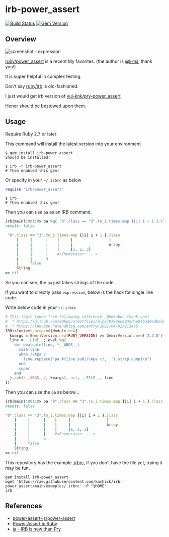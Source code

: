 # irb-power_assert

[![Build Status](https://github.com/kachick/irb-power_assert/actions/workflows/ci-ruby.yml/badge.svg?branch=main)](https://github.com/kachick/irb-power_assert/actions/workflows/ci-ruby.yml?query=branch%3Amain+)
[![Gem Version](https://badge.fury.io/rb/irb-power_assert.svg)](http://badge.fury.io/rb/irb-power_assert)

## Overview

![screenshot - expression](https://user-images.githubusercontent.com/1180335/119386011-efc1bb00-bd01-11eb-80c4-1aea86fa3781.png)

[ruby/power_assert](https://github.com/ruby/power_assert) is a recent My
favorites. (the author is [@k-tsj](https://github.com/k-tsj), thank you!)

It is super helpful in complex testing.

Don't say [ruby/irb](https://github.com/ruby/irb) is old-fashioned.

I just would get irb version of
[yui-knk/pry-power_assert](https://github.com/yui-knk/pry-power_assert)

Honor should be bestowed upon them.

## Usage

Require Ruby 2.7 or later

This command will install the latest version into your environment

```console
$ gem install irb-power_assert
Should be installed!
```

```console
$ irb -r irb-power_assert
# Then enabled this gem!
```

Or specify in your `~/.irbrc` as below

```ruby
require 'irb/power_assert'
```

```console
$ irb
# Then enabled this gem!
```

Then you can use `pa` as an IRB command.

```ruby
irb(main):001:0> pa %q{ "0".class == "3".to_i.times.map {|i| i + 1 }.class }
result: false

 "0".class == "3".to_i.times.map {|i| i + 1 }.class
     |     |      |    |     |                |
     |     |      |    |     |                Array
     |     |      |    |     [1, 2, 3]
     |     |      |    #<Enumerator: ...>
     |     |      3
     |     false
     String
=> nil
```

So you can see, the `pa` just takes strings of the code.

If you want to directly pass `expression`, below is the hack for single line
code.

Write below code in your `~/.irbrc`

```ruby
# This logic taken from following reference, @k0kubun thank you!
#  * https://github.com/k0kubun/dotfiles/blob/8762ee623adae0fba20ed0a5ef7c8ff5825dc20a/config/.irbrc#L241-L262
#  * https://k0kubun.hatenablog.com/entry/2021/04/02/211455
IRB::Context.prepend(Module.new{
  kwargs = Gem::Version.new(RUBY_VERSION) >= Gem::Version.new('2.7.0') ? ', **' : ''
  line = __LINE__; eval %q{
    def evaluate(line, *__ARGS__)
      case line
      when /\Apa /
        line.replace("pa #{line.sub(/\Apa +/, '').strip.dump}\n")
      end
      super
    end
  }.sub(/__ARGS__/, kwargs), nil, __FILE__, line
})
```

Then you can use the `pa` as below...

```ruby
irb(main):001:0> pa "0".class == "3".to_i.times.map {|i| i + 1 }.class
result: false

"0".class == "3".to_i.times.map {|i| i + 1 }.class
    |     |      |    |     |                |
    |     |      |    |     |                Array
    |     |      |    |     [1, 2, 3]
    |     |      |    #<Enumerator: ...>
    |     |      3
    |     false
    String
=> nil
```

This repository has the example [.irbrc](examples/.irbrc), if you don't have the
file yet, trying it may be fun.

```shell
gem install irb-power_assert
wget 'https://raw.githubusercontent.com/kachick/irb-power_assert/main/examples/.irbrc' -P "$HOME"
irb
```

## References

- [power-assert-js/power-assert](https://github.com/power-assert-js/power-assert)
- [Power Assert in Ruby](https://speakerdeck.com/k_tsj/power-assert-in-ruby)
- [ja - IRB is new than Pry](https://k0kubun.hatenablog.com/entry/2021/04/02/211455)
